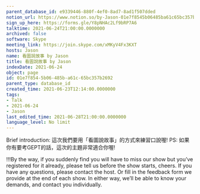 ```yaml
---
parent_database_id: e9339446-880f-4ef0-8ad7-8ad1f507dded
notion_url: https://www.notion.so/by-Jason-01e7f8545b06485ba61c65bc357b2692
sign_up_here: https://forms.gle/Y8pNHAc2Lf9bRP7A6
talktime: 2021-06-24T21:00:00.0000000
archived: false
software: Skype
meeting_link: https://join.skype.com/xMKyV4Fx3KXT
hosts: Jason
name: 看圖說故事 by Jason
title: 看圖說故事 by Jason
indexDate: 2021-06-24
object: page
id: 01e7f854-5b06-485b-a61c-65bc357b2692
parent_type: database_id
created_time: 2021-06-23T12:14:00.0000000
tags:
- Talk
- 2021-06-24
- Jason
last_edited_time: 2021-06-28T21:00:00.0000000
language_level: No limit
---
```




Brief introduction: 這次我們要用「看圖說故事」的方式來練習口說喔!
PS: 如果你有要考GEPT的話，這次的主題非常適合你喔!

!!!By the way, if you suddenly find you will have to miss our show but you’ve registered for it already, please tell us before the show starts, cheers.
If you have any questions, please contact the host. Or fill in the feedback form we provide at the end of each show. In either way, we’ll be able to know your demands, and contact you individually.



